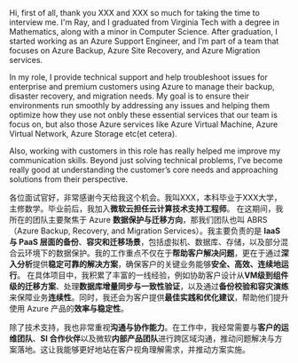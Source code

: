Hi, first of all, thank you XXX and XXX so much for taking the time to interview me. I'm Ray, and I graduated from Virginia Tech with a degree in Mathematics, along with a minor in Computer Science. After graduation, I started working as an Azure Support Engineer, 
and I’m part of a team that focuses on Azure Backup, Azure Site Recovery, and Azure Migration services.

In my role, I provide technical support and help troubleshoot issues for enterprise and premium customers using Azure to manage their backup, disaster recovery, and migration needs. My goal is to ensure their environments run smoothly by addressing any issues and helping 
them optimize how they use not onbly these essential services that our team is focus on, but also those Azure services like Azure Virtual Machine, Azure Virtual Network, Azure Storage etc(et cetera).

Also, working with customers in this role has really helped me improve my communication skills. Beyond just solving technical problems, I’ve become really good at understanding the customer’s core needs and approaching solutions from their perspective.

各位面试官好，非常感谢今天给我这个机会。我叫XXX，本科毕业于XXX大学，主修数学。毕业前后，我加入**微软云担任云计算技术支持工程师**。
在这期间，我所在的团队主要聚焦于 Azure **数据保护与迁移方向**，那我们团队也叫 ABRS（Azure Backup, Recovery, and Migration Services）。我主要负责的是 **IaaS 与 PaaS 层面的备份**、**容灾和迁移场景**，包括虚拟机、数据库、存储，以及部分混合云环境下的数据保护。我的工作重点不仅在于**帮助客户解决问题**，更在于通过**深入分析**提供**稳定可靠的解决方案**，确保客户的关键业务能够**安全、高效、连续地运行**。
在具体项目中，我积累了丰富的一线经验，例如协助客户设计从**VM级到组件级的迁移方案**、处理**数据库增量同步与一致性验证**，以及通过**备份校验和容灾演练**来保障业务**连续性**。同时，我还会为客户提供**最佳实践和优化建议**，帮助他们提升使用 Azure 产品的**效率与稳定性**。

除了技术支持，我也非常重视**沟通与协作能力**。在工作中，我经常需要与**客户的运维团队**、**SI 合作伙伴**以及微软**内部产品团队**进行跨区域沟通，推动问题解决与方案落地。这让我能够更好地站在客户视角理解需求，并推动方案实施。
